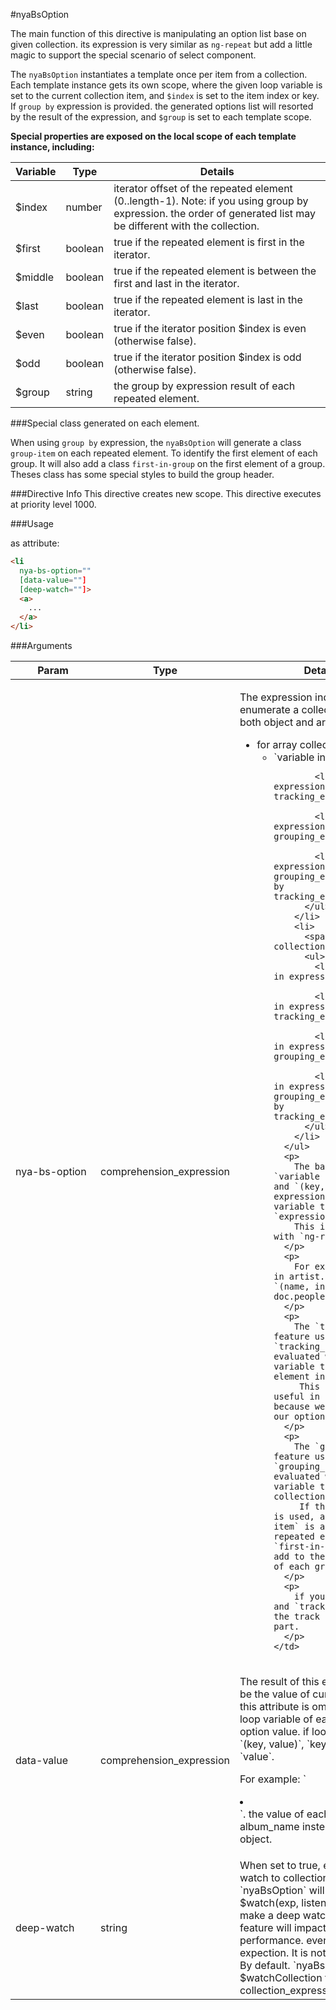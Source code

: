 #nyaBsOption

The main function of this directive is manipulating an option list base on given collection. 
its expression is very similar as `ng-repeat` but add a little magic to support the special scenario of select component.

The `nyaBsOption` instantiates a template once per item from a collection. Each template instance gets its own scope, 
where the given loop variable is set to the current collection item,
and `$index` is set to the item index or key. If `group by` expression is provided. 
the generated options list will resorted by the result of the expression, and `$group` is set to each template scope.

**Special properties are exposed on the local scope of each template instance, including:**
<table class="table table-striped">
<thead>
 <tr>
  <th>Variable</th>
  <th>Type</th>
  <th>Details</th>
 </tr>
</thead>
<tbody>
  <tr>
    <td>$index</td>
    <td><span class="label label-danger">number</span></td>
    <td>
      iterator offset of the repeated element (0..length-1). Note: if you using group by expression. 
      the order of generated list may be different with the collection.
    </td>
  </tr>
  <tr>
    <td>$first</td>
    <td><span class="label label-success">boolean</span></td>
    <td>true if the repeated element is first in the iterator.</td>
  </tr>
  <tr>
    <td>$middle</td>
    <td><span class="label label-success">boolean</span></td>
    <td>true if the repeated element is between the first and last in the iterator.</td>
  </tr>
  <tr>
    <td>$last</td>
    <td><span class="label label-success">boolean</span></td>
    <td>true if the repeated element is last in the iterator.</td>
  </tr>
  <tr>
    <td>$even</td>
    <td><span class="label label-success">boolean</span></td>
    <td>true if the iterator position $index is even (otherwise false).</td>
  </tr>
  <tr>
    <td>$odd</td>
    <td><span class="label label-success">boolean</span></td>
    <td>true if the iterator position $index is odd (otherwise false).</td>
  </tr>
  <tr>
    <td>$group</td>
    <td><span class="label label-primary">string</span></td>
    <td>the group by expression result of each repeated element.</td>
  </tr>
</tbody>
</table>

###Special class generated on each element.

When using `group by` expression, the `nyaBsOption` will generate a class `group-item` on each repeated element. 
To identify the first element of each group. It will also add a class `first-in-group` on the first element of a group.
Theses class has some special styles to build the group header.

###Directive Info
This directive creates new scope.
This directive executes at priority level 1000.

###Usage

as attribute:
```html
<li
  nya-bs-option=""
  [data-value=""]
  [deep-watch=""]>
  <a>
    ...
  </a>
</li>
```

###Arguments
<table class="table table-striped">
<thead>
 <tr>
  <th style="min-width: 120px;">Param</th>
  <th>Type</th>
  <th>Details</th>
 </tr>
</thead>
<tbody>
  <tr>
    <td>nya-bs-option</td>
    <td><span class="label label-default">comprehension_expression</span></td>
    <td>
      <p>The expression indicate hwo to enumerate a collection. It support both object and array collection.</p>
      <ul>
        <li>
          <span>for array collection:</span>
          <ul>
            <li>`variable in expression`</li>
          
            <li>`variable in expression track by tracking_expression`</li>
          
            <li>`variable in expression group by grouping_expression`</li>
          
            <li>`variable in expression group by grouping_expression track by tracking_expression`</li>
          </ul>
        </li>
        <li>
          <span>for object collection:</span>
          <ul>
            <li>`(key, value) in expression`</li>
        
            <li>`(key, value) in expression track by tracking_expression`</li>
            
            <li>`(key, value) in expression group by grouping_expression`</li>
            
            <li>`(key, value) in expression group by grouping_expression track by tracking_expression`</li>
          </ul>
        </li>
      </ul>
      <p>
        The basic form: `variable in expression` and `(key, value) in expression` define a loop variable to enumerate the `expression`. 
        This is very similar with `ng-repeat`.
      </p>
      <p>
        For example: `album in artist.albums` and `(name, info) in doc.people`
      </p>
      <p>
        The `track by` feature use a `tracking_expression` evaluated with the loop variable to identify an element in collection.
         This is not very useful in select option. because we don't want to our option duplicated.
      </p>
      <p>
        The `group by` feature use a `grouping_expression` evaluated with the loop variable to sort the collection by group.
         If this expression is used, a class `group-item` is added to each repeated element. and `first-in-group` class is add to the first element of each group.
      </p>
      <p>
        if you use `group by` and `track by`, make sure the track by is the last part.
      </p>
    </td>
  </tr>
  <tr>
    <td>data-value</td>
    <td><span class="label label-default">comprehension_expression</span></td>
    <td>
      <p>
        The result of this expression will be the value of current option. 
        if this attribute is omitted, use the loop variable of each instance as option value. 
        if loop variable is `(key, value)`, `key` is prior to `value`.
      </p>
      <p>
        For example: `<li nya-bs-option="album in artist.albums" data-value="album.album_name"></li>`. 
        the value of each option will be album_name instead of the album object.
      </p>
    </td>
  </tr>
  <tr>
    <td>deep-watch</td>
    <td><span class="label label-primary">string</span></td>
    <td>
      When set to true, enable a deep watch to collection_expression. `nyaBsOption` will use $watch(exp, listener, true) to make a deep watch. Turn on this feature will impact the performance. even cause expection.
      It is not recommended.
      By default. `nyaBsOption` will use $watchCollection to watch the collection_expression.
    </td>
  </tr>
</tbody>
</table>
